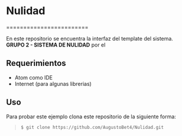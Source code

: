 # Nulidad
========================

En este repositorio se encuentra la interfaz del template del sistema.
**GRUPO 2 - SISTEMA DE NULIDAD** por el

Requerimientos
------------
  * Atom como IDE
  * Internet (para algunas librerias)

Uso
---------
Para probar este ejemplo clona este repositorio de la siguiente forma:
>
>     $ git clone https://github.com/AugustoBet4/Nulidad.git
